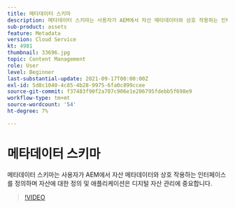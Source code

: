 ```yaml
---
title: 메타데이터 스키마
description: 메타데이터 스키마는 사용자가 AEM에서 자산 메타데이터와 상호 작용하는 인터페이스를 정의하며 자산에 대한 정의 및 애플리케이션은 디지털 자산 관리에 중요합니다.
sub-product: assets
feature: Metadata
version: Cloud Service
kt: 4981
thumbnail: 33696.jpg
topic: Content Management
role: User
level: Beginner
last-substantial-update: 2021-09-17T00:00:00Z
exl-id: 5d8c1040-4c85-4b28-9975-6fa0c899ccee
source-git-commit: f37483f90f2a707c906e1e206795fdebb5f698e9
workflow-type: tm+mt
source-wordcount: '54'
ht-degree: 7%

---
```


# 메타데이터 스키마

메타데이터 스키마는 사용자가 AEM에서 자산 메타데이터와 상호 작용하는 인터페이스를 정의하며 자산에 대한 정의 및 애플리케이션은 디지털 자산 관리에 중요합니다.

>[!VIDEO](https://video.tv.adobe.com/v/33696/?quality=12&learn=on&hidetitle=true)
